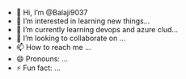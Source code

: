 - 👋 Hi, I’m @Balaji9037
- 👀 I’m interested in learning new things...
- 🌱 I’m currently learning devops and azure clud...
- 💞️ I’m looking to collaborate on ...
- 📫 How to reach me ...
- 😄 Pronouns: ...
- ⚡ Fun fact: ...

<!---
Balaji9037/Balaji9037 is a ✨ special ✨ repository because its `README.md` (this file) appears on your GitHub profile.
You can click the Preview link to take a look at your changes.
--->
